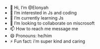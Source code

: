 - 👋 Hi, I’m @Elonyah
- 👀 I’m interested in Js and coding
- 🌱 I’m currently learning Js
- 💞️ I’m looking to collaborate on miscrosoft 
- 📫 How to reach me message me
- 😄 Pronouns: he/him
- ⚡ Fun fact: i'm super kind and caring

<!---
Elonyah/Elonyah is a ✨ special ✨ repository because its `README.md` (this file) appears on your GitHub profile.
You can click the Preview link to take a look at your changes.
--->

